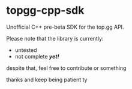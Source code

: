 # topgg-cpp-sdk
Unofficial C++ pre-beta SDK for the top.gg API.

Please note that the library is currently:
- untested
- not complete
***yet!***

despite that, feel free to contribute or something

thanks and keep being patient ty

